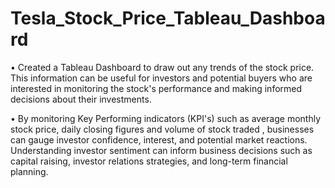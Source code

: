 # Tesla_Stock_Price_Tableau_Dashboard

•	Created a Tableau Dashboard to draw out any trends of the stock price. This information can be useful for investors and potential buyers who are interested in monitoring the stock's performance and making informed decisions about their investments.

•	By monitoring Key Performing indicators (KPI's) such as average monthly stock price, daily closing figures and volume of stock traded , businesses can gauge investor confidence, interest, and potential market reactions. Understanding investor sentiment can inform business decisions such as capital raising, investor relations strategies, and long-term financial planning.
